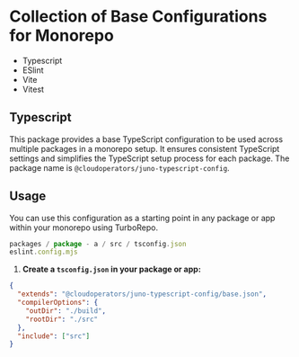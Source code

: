 # Collection of Base Configurations for Monorepo

- Typescript
- ESlint
- Vite
- Vitest

## Typescript

This package provides a base TypeScript configuration to be used across multiple packages in a monorepo setup. It ensures consistent TypeScript settings and simplifies the TypeScript setup process for each package. The package name is `@cloudoperators/juno-typescript-config`.

## Usage

You can use this configuration as a starting point in any package or app within your monorepo using TurboRepo.

```javascript
packages / package - a / src / tsconfig.json
eslint.config.mjs
```

1. **Create a `tsconfig.json` in your package or app:**

```json
{
  "extends": "@cloudoperators/juno-typescript-config/base.json",
  "compilerOptions": {
    "outDir": "./build",
    "rootDir": "./src"
  },
  "include": ["src"]
}
```
